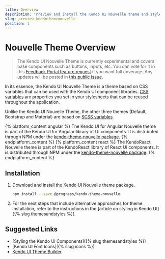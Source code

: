 ```yaml
---
title: Overview
description: "Preview and install the Kendo UI Nouvelle theme and style the Kendo UI components in Angular and React projects."
slug: preview_kendothemenouvelle
position: 1
---
```


# Nouvelle Theme Overview

> The Kendo UI Nouvelle Theme is currently experimental and covers base components such as buttons, inputs, etc. You can vote for it in this [Feedback Portal feature request](https://feedback.telerik.com/themes/1432136-add-theme-based-on-css-variables) if you want full coverage. Any updates will be posted in [this public issue](https://github.com/telerik/kendo-themes/issues/798).

In its essence, the Kendo UI Nouvelle Theme is a theme based on CSS variables that can be used with the Kendo UI component libraries. [CSS variables](https://developer.mozilla.org/en-US/docs/Web/CSS/Using_CSS_custom_properties) are properties you set in your stylesheets that can be reused throughout the application.

Unlike the Kendo UI Nouvelle Theme, the other three themes (Default, Bootstrap and Material) are based on [SCSS variables](https://sass-lang.com/documentation/variables).

{% platform_content angular %}
The Kendo UI for Angular Nouvelle theme is part of the Kendo UI for Angular library of UI components. It is distributed through NPM under the [kendo-theme-nouvelle package](https://www.npmjs.com/package/@progress/kendo-theme-nouvelle).
{% endplatform_content %}
{% platform_content react %}
The KendoReact Nouvelle theme is part of the KendoReact library of React UI components. It is distributed through NPM under the [kendo-theme-nouvelle package](https://www.npmjs.com/package/@progress/kendo-theme-nouvelle).
{% endplatform_content %}

## Installation

1. Download and install the Kendo UI Nouvelle theme package.

    ```sh
    npm install --save @progress/kendo-theme-nouvelle
    ```

1. For the next steps that include alternative approaches for theme installation, refer to the instructions in the [article on styling in Kendo UI]({% slug themesandstyles %}).

## Suggested Links

* [Styling the Kendo UI Components]({% slug themesandstyles %})
* [Kendo UI Font Icons]({% slug icons %})
* [Kendo UI Theme Builder](https://themebuilder.telerik.com/)
